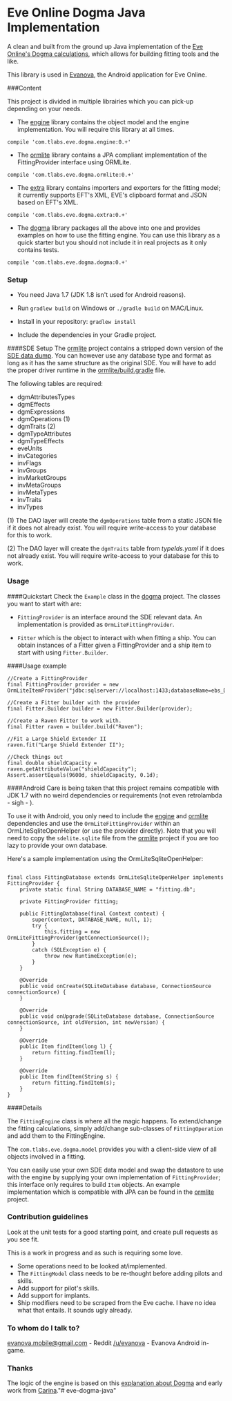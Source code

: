 # Eve Online Dogma Java Implementation

A clean and built from the ground up Java implementation of the [Eve Online's Dogma calculations](https://github.com/ccpgames/eveonline-third-party-documentation/blob/master/docs/dogma/overview.md), which allows for building fitting tools and the like.

This library is used in [Evanova](https://play.google.com/store/apps/details?id=com.tlabs.android.evanova), the Android application for Eve Online.

###Content

This project is divided in multiple librairies which you can pick-up depending on your needs.

* The [engine](engine) library contains the object model and the engine implementation. You will require this library at all times.
```
compile 'com.tlabs.eve.dogma.engine:0.+'
```


* The [ormlite](ormlite) library contains a JPA compliant implementation of the FittingProvider interface using ORMLite.
```
compile 'com.tlabs.eve.dogma.ormlite:0.+'
```

* The [extra](extra) library contains importers and exporters for the fitting model; it currently supports EFT's XML, EVE's clipboard format and JSON based on EFT's XML.
```
compile 'com.tlabs.eve.dogma.extra:0.+'
```
* The [dogma](dogma) library packages all the above into one and provides examples on how to use the fitting engine. You can use this library as a quick starter but you should not include it in real projects as it only contains tests.
```
compile 'com.tlabs.eve.dogma.dogma:0.+'
```


### Setup
* You need Java 1.7 (JDK 1.8 isn't used for Android reasons).

* Run `gradlew build` on Windows or `./gradle build` on MAC/Linux.

* Install in your repository: `gradlew install`

* Include the dependencies in your Gradle project.


####SDE Setup
The [ormlite](ormlite) project contains a stripped down version of the [SDE data dump](https://developers.eveonline.com/resource/static-data-export). You can however use any database type and format as long as it has the same structure as the original SDE. You will have to add the proper driver runtime in the [ormlite/build.gradle](ormlite/build.gradle) file.

The following tables are required:

* dgmAttributesTypes
* dgmEffects
* dgmExpressions
* dgmOperations (1)
* dgmTraits (2)
* dgmTypeAttributes
* dgmTypeEffects
* eveUnits
* invCategories
* invFlags
* invGroups
* invMarketGroups
* invMetaGroups
* invMetaTypes
* invTraits
* invTypes

(1) The DAO layer will create the `dgmOperations` table from a static JSON file if it does not already exist. You will require write-access to your database for this to work.

(2) The DAO layer will create the `dgmTraits` table from *typeIds.yaml* if it does not already exist. You will require write-access to your database for this to work.

### Usage

####Quickstart
Check the `Example` class in the [dogma](dogma) project. The classes you want to start with are:

* `FittingProvider` is an interface around the SDE relevant data. An implementation is provided as `OrmLiteFittingProvider`.

* `Fitter` which is the object to interact with when fitting a ship. You can obtain instances of a Fitter given a FittingProvider and a ship item to start with using `Fitter.Builder`.

####Usage example

```
//Create a FittingProvider
final FittingProvider provider = new OrmLiteItemProvider("jdbc:sqlserver://localhost:1433;databaseName=ebs_DATADUMP;user=sa;password=admin");

//Create a Fitter builder with the provider
final Fitter.Builder builder = new Fitter.Builder(provider);

//Create a Raven Fitter to work with.
final Fitter raven = builder.build("Raven");

//Fit a Large Shield Extender II
raven.fit("Large Shield Extender II");

//Check things out
final double shieldCapacity = raven.getAttributeValue("shieldCapacity");
Assert.assertEquals(9600d, shieldCapacity, 0.1d);

```

####Android
Care is being taken that this project remains compatible with JDK 1.7 with no weird dependencies or requirements (not even retrolambda - sigh - ).

To use it with Android, you only need to include the [engine](engine) and [ormlite](ormlite) dependencies and use the `OrmLiteFittingProvider` within an OrmLiteSqliteOpenHelper (or use the provider directly). Note that you will need to copy the `sdelite.sqlite` file from the [ormlite](ormlite) project if you are too lazy to provide your own database.

Here's a sample implementation using the OrmLiteSqliteOpenHelper: 
```

final class FittingDatabase extends OrmLiteSqliteOpenHelper implements FittingProvider {
    private static final String DATABASE_NAME = "fitting.db";

    private FittingProvider fitting;

    public FittingDatabase(final Context context) {
        super(context, DATABASE_NAME, null, 1);
        try {
            this.fitting = new OrmLiteFittingProvider(getConnectionSource());
        }
        catch (SQLException e) {
            throw new RuntimeException(e);
        }
    }

    @Override
    public void onCreate(SQLiteDatabase database, ConnectionSource connectionSource) {
    }

    @Override
    public void onUpgrade(SQLiteDatabase database, ConnectionSource connectionSource, int oldVersion, int newVersion) {
    }

    @Override
    public Item findItem(long l) {
        return fitting.findItem(l);
    }

    @Override
    public Item findItem(String s) {
        return fitting.findItem(s);
    }
}
```

####Details

The `FittingEngine` class is where all the magic happens. To extend/change the fitting calculations, simply add/change sub-classes of `FittingOperation` and add them to the FittingEngine. 

The `com.tlabs.eve.dogma.model` provides you with a client-side view of all objects involved in a fitting.

You can easily use your own SDE data model and swap the datastore to use with the engine by supplying your own implementation of `FittingProvider`; this interface only requires to build `Item` objects. An example implementation which is compatible with JPA can be found in the [ormlite](ormlite) project.

### Contribution guidelines
Look at the unit tests for a good starting point, and create pull requests as you see fit.

This is a work in progress and as such is requiring some love. 

* Some operations need to be looked at/implemented. 
* The `FittingModel` class needs to be re-thought before adding pilots and skills.
* Add support for pilot's skills.
* Add support for implants.
* Ship modifiers need to be scraped from the Eve cache. I have no idea what that entails. It sounds ugly already.

### To whom do I talk to?
evanova.mobile@gmail.com - Reddit [/u/evanova](http://www.reddit.com/u/evanova) - Evanova Android in-game.

### Thanks

The logic of the engine is based on this [explanation about Dogma](https://github.com/ccpgames/eveonline-third-party-documentation/blob/master/docs/dogma/overview.md) and early work from [Carina](https://gitlab.com/aureolin/carina.git)."# eve-dogma-java" 
